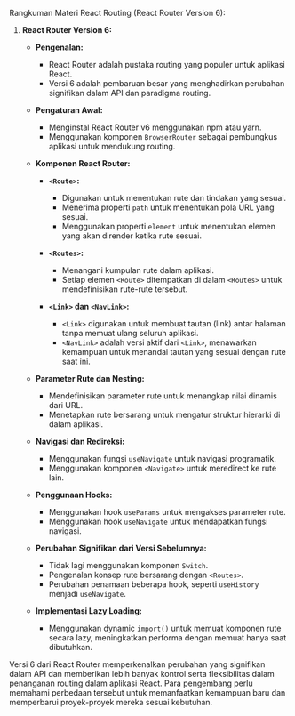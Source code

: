 Rangkuman Materi React Routing (React Router Version 6):

1. **React Router Version 6:**

   - **Pengenalan:**

     - React Router adalah pustaka routing yang populer untuk aplikasi React.
     - Versi 6 adalah pembaruan besar yang menghadirkan perubahan signifikan dalam API dan paradigma routing.

   - **Pengaturan Awal:**

     - Menginstal React Router v6 menggunakan npm atau yarn.
     - Menggunakan komponen `BrowserRouter` sebagai pembungkus aplikasi untuk mendukung routing.

   - **Komponen React Router:**

     - **`<Route>`:**

       - Digunakan untuk menentukan rute dan tindakan yang sesuai.
       - Menerima properti `path` untuk menentukan pola URL yang sesuai.
       - Menggunakan properti `element` untuk menentukan elemen yang akan dirender ketika rute sesuai.

     - **`<Routes>`:**

       - Menangani kumpulan rute dalam aplikasi.
       - Setiap elemen `<Route>` ditempatkan di dalam `<Routes>` untuk mendefinisikan rute-rute tersebut.

     - **`<Link>` dan `<NavLink>`:**
       - `<Link>` digunakan untuk membuat tautan (link) antar halaman tanpa memuat ulang seluruh aplikasi.
       - `<NavLink>` adalah versi aktif dari `<Link>`, menawarkan kemampuan untuk menandai tautan yang sesuai dengan rute saat ini.

   - **Parameter Rute dan Nesting:**

     - Mendefinisikan parameter rute untuk menangkap nilai dinamis dari URL.
     - Menetapkan rute bersarang untuk mengatur struktur hierarki di dalam aplikasi.

   - **Navigasi dan Redireksi:**

     - Menggunakan fungsi `useNavigate` untuk navigasi programatik.
     - Menggunakan komponen `<Navigate>` untuk meredirect ke rute lain.

   - **Penggunaan Hooks:**

     - Menggunakan hook `useParams` untuk mengakses parameter rute.
     - Menggunakan hook `useNavigate` untuk mendapatkan fungsi navigasi.

   - **Perubahan Signifikan dari Versi Sebelumnya:**

     - Tidak lagi menggunakan komponen `Switch`.
     - Pengenalan konsep rute bersarang dengan `<Routes>`.
     - Perubahan penamaan beberapa hook, seperti `useHistory` menjadi `useNavigate`.

   - **Implementasi Lazy Loading:**
     - Menggunakan dynamic `import()` untuk memuat komponen rute secara lazy, meningkatkan performa dengan memuat hanya saat dibutuhkan.

Versi 6 dari React Router memperkenalkan perubahan yang signifikan dalam API dan memberikan lebih banyak kontrol serta fleksibilitas dalam penanganan routing dalam aplikasi React. Para pengembang perlu memahami perbedaan tersebut untuk memanfaatkan kemampuan baru dan memperbarui proyek-proyek mereka sesuai kebutuhan.
